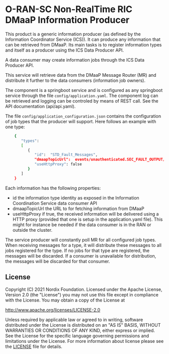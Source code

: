 # O-RAN-SC Non-RealTime RIC DMaaP Information Producer
This product is a generic information producer (as defined by the Information Coordinator Service (ICS)). It can produce any information that can be retrieved from DMaaP. Its main tasks is to register information types and itself as a producer using the ICS Data Producer API.
 
 A data consumer may create information jobs through the ICS Data Producer API.

This service will retrieve data from the DMaaP Message Router (MR) and distribute it further to the data consumers (information job owners).

The component is a springboot service and is configured as any springboot service through the file `config/application.yaml`. The component log can be retrieved and logging can be controled by means of REST call. See the API documentation (api/api.yaml).

The file `config/application_configuration.json` contains the configuration of job types that the producer will support. Here follows an example with one type:
  
```sh
    {
       "types":  
       [
          {
             "id":  "STD_Fault_Messages",
             "dmaapTopicUrl":  events/unauthenticated.SEC_FAULT_OUTPUT/dmaapmediatorproducer/STD_Fault_Messages",
             "useHttpProxy": false
          } 
       ]
    }
```    

Each information has the following properties:
 - id the information type identity as exposed in the Information Coordination Service data consumer API
 - dmaapTopicUrl the URL to for fetching information from  DMaaP
 - useHttpProxy if true, the received information will be delivered using a HTTP proxy (provided that one is setup in the application.yaml file). This might for instance be needed if the data consumer is in the RAN or outside the cluster. 
  
The service producer will constantly poll MR for all configured job types. When receiving messages for a type, it will distribute these messages to all jobs registered for the type. If no jobs for that type are registered, the messages will be discarded. If a consumer is unavailable for distribution, the messages will be discarded for that consumer.
 
## License
 
Copyright (C) 2021 Nordix Foundation. Licensed under the Apache License, Version 2.0 (the "License") you may not use this file except in compliance with the License. You may obtain a copy of the License at 

http://www.apache.org/licenses/LICENSE-2.0 

Unless required by applicable law or agreed to in writing, software distributed under the License is distributed on an "AS IS" BASIS, WITHOUT WARRANTIES OR CONDITIONS OF ANY KIND, either express or implied. See the License for the specific language governing permissions and limitations under the License. 
For more information about license please see the [LICENSE](LICENSE.txt) file for details.

